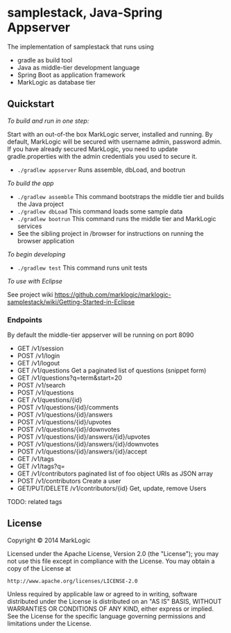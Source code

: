 # samplestack, Java-Spring Appserver

The implementation of samplestack that runs using 

* gradle as build tool
* Java as middle-tier development language
* Spring Boot as application framework
* MarkLogic as database tier

## Quickstart 

*To build and run in one step:*

Start with an out-of-the box MarkLogic server, installed and running.  By default, MarkLogic will be secured with username admin, password admin.  If you have already secured MarkLogic, you need to update gradle.properties with the admin credentials you used to secure it.

* `./gradlew appserver`    Runs assemble, dbLoad, and bootrun

*To build the app*

* `./gradlew assemble`   This command bootstraps the middle tier and builds the Java project
* `./gradlew dbLoad`    This command loads some sample data
* `./gradlew bootrun`       This command runs the middle tier and MarkLogic services
* See the sibling project in /browser for instructions on running the browser application

*To begin developing*

* `./gradlew test` This command runs unit tests

*To use with Eclipse*

See project wiki https://github.com/marklogic/marklogic-samplestack/wiki/Getting-Started-in-Eclipse

### Endpoints

By default the middle-tier appserver will be running on port 8090

* GET /v1/session
* POST /v1/login
* GET /v1/logout
* GET /v1/questions  Get a paginated list of questions (snippet form)
* GET /v1/questions?q=term&start=20
* POST /v1/search
* POST /v1/questions
* GET /v1/questions/{id}
* POST /v1/questions/{id}/comments
* POST /v1/questions/{id}/answers
* POST /v1/questions/{id}/upvotes
* POST /v1/questions/{id}/downvotes
* POST /v1/questions/{id}/answers/{id}/upvotes
* POST /v1/questions/{id}/answers/{id}/downvotes
* POST /v1/questions/{id}/answers/{id}/accept
* GET /v1/tags
* GET /v1/tags?q=
* GET /v1/contributors paginated list of foo object URIs as JSON array
* POST /v1/contributors Create a user
* GET/PUT/DELETE /v1/contributors/{id} Get, update, remove Users

TODO: related tags


## License

Copyright © 2014 MarkLogic

Licensed under the Apache License, Version 2.0 (the "License");
you may not use this file except in compliance with the License.
You may obtain a copy of the License at

    http://www.apache.org/licenses/LICENSE-2.0

Unless required by applicable law or agreed to in writing, software
distributed under the License is distributed on an "AS IS" BASIS,
WITHOUT WARRANTIES OR CONDITIONS OF ANY KIND, either express or implied.
See the License for the specific language governing permissions and
limitations under the License.
